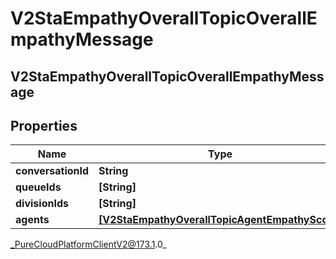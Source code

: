 # V2StaEmpathyOverallTopicOverallEmpathyMessage

## V2StaEmpathyOverallTopicOverallEmpathyMessage

## Properties

|Name | Type | Description | Notes|
|------------ | ------------- | ------------- | -------------|
| **conversationId** | **String** |  | [optional] |
| **queueIds** | **[String]** |  | [optional] |
| **divisionIds** | **[String]** |  | [optional] |
| **agents** | [**[V2StaEmpathyOverallTopicAgentEmpathyScore]**]([V2StaEmpathyOverallTopicAgentEmpathyScore]) |  | [optional] |



_PureCloudPlatformClientV2@173.1.0_
